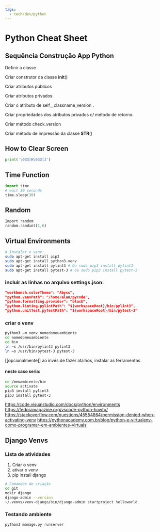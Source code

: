 ```yaml
---
tags:
  - tech/dev/python
---
```


# Python Cheat Sheet

## Sequência Construção App Python

Definir a classe

Criar construtor da classe __init__()

Criar atributos públicos

Criar atributos privados

Criar o atributo de self__classname_version .

Criar propriedades dos atributos privados c/ método de retorno.

Criar método check_version

Criar método de impressão da classe __STR__() 

## How to Clear Screen

```python
print('\033[H\033[J') 
```

## Time Function

```python
import time
# wait 30 seconds
time.sleep(30)
```

## Random

```python
Import random
random.randint(1,6) 
```

## Virtual Environments

```bash
# Instalar o venv:
sudo apt-get install pip3
sudo apt-get install python3-venv
sudo apt-get install pylint3 # Ou sudo pip3 install pylint3
sudo apt-get install pytest-3 # ou sudo pip3 install pytest-3
```

### incluir as linhas no arquivo settings.json:

```json
"workbench.colorTheme": "Abyss",
"python.venvPath": "/home/alan/pycode",
"python.formatting.provider": "black",
"python.linting.pylintPath": "${workspaceRoot}/bin/pylint3",
"python.unitTest.pyTestPath": "${workspaceRoot}/bin/pytest-3"
```

### criar o venv

```bash
python3 –m venv nomedomeuambiente
cd nomedomeuambiente
cd bin
ln –s /usr/bin/pylint3 pylint3
ln –s /usr/bin/pytest-3 pytest-3
```

[[opcionalmente]] ao invés de fazer atalhos, instalar as ferramentas.

#### neste caso seria:

```bash
cd /meuambiente/bin
source activate
pip3 install pylint3
pip3 install pytest-3
```

https://code.visualstudio.com/docs/python/environments
https://fedoramagazine.org/vscode-python-howto/
https://stackoverflow.com/questions/45554864/permission-denied-when-activating-venv
https://pythonacademy.com.br/blog/python-e-virtualenv-como-programar-em-ambientes-virtuais



## Django Venvs

### Lista de atividades

1. Criar o venv
2. ativar o venv
3. pip install django

```bash
# Comandos de criação
cd git
mdkir django
django-admin --version
~/.venvs/venv-django/bin/django-admin startproject helloworld
```

### Testando ambiente
```bash
python3 manage.py runserver

```